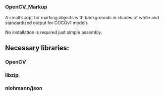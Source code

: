 ### OpenCV_Markup
A small script for marking objects with backgrounds in shades of white and standardized output for COCOv1 models

No installation is required just simple assembly.

## Necessary libraries:
### OpenCV
### libzip
### nlohmann/json
